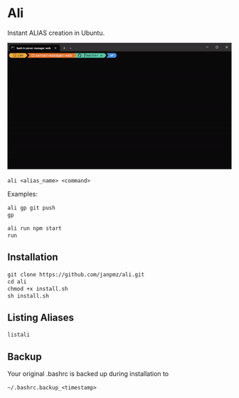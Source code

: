 # Ali

Instant ALIAS creation in Ubuntu.

![](ali_example_gif.gif)


```
ali <alias_name> <command>
```

Examples:

```
ali gp git push
gp
```

```
ali run npm start
run
```


## Installation
```
git clone https://github.com/janpmz/ali.git
cd ali
chmod +x install.sh
sh install.sh
```

## Listing Aliases

```
listali
```

## Backup
Your original .bashrc is backed up during installation to
```
~/.bashrc.backup_<timestamp>
```




